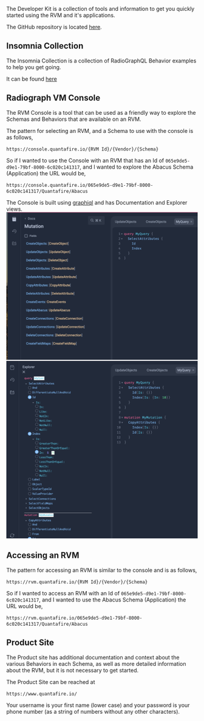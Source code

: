The Developer Kit is a collection of tools and information to get you quickly started using the RVM and it's applications.

The GitHub repository is located [here](https://github.com/QuantafireIO/DeveloperKit).

## Insomnia Collection

The Insomnia Collection is a collection of RadioGraphQL Behavior examples to help you get going.

It can be found [here](Insomnia_2024-03-07.json)

## Radiograph VM Console

The RVM Console is a tool that can be used as a friendly way to explore the Schemas and Behaviors that are available on an RVM.

The pattern for selecting an RVM, and a Schema to use with the console is as follows,

```
https://console.quantafire.io/{RVM Id}/{Vendor}/{Schema}
```

So if I wanted to use the Console with an RVM that has an Id of `065e9de5-d9e1-79bf-8000-6c020c141317`, and I wanted to explore the Abacus Schema (Application) the URL would be,

```
https://console.quantafire.io/065e9de5-d9e1-79bf-8000-6c020c141317/Quantafire/Abacus
```

The Console is built using [graphiql](https://github.com/graphql/graphiql) and has Documentation and Explorer views.
![Th RVM Console Documentation view](Images/Console1.png)
![Th RVM Console Explorer view](Images/Console2.png)

## Accessing an RVM

The pattern for accessing an RVM is similar to the console and is as follows,

```
https://rvm.quantafire.io/{RVM Id}/{Vendor}/{Schema}
```

So if I wanted to access an RVM with an Id of `065e9de5-d9e1-79bf-8000-6c020c141317`, and I wanted to use the Abacus Schema (Application) the URL would be,

```
https://rvm.quantafire.io/065e9de5-d9e1-79bf-8000-6c020c141317/Quantafire/Abacus
```

## Product Site

The Product site has additional documentation and context about the various Behaviors in each Schema, as well as more detailed information about the RVM, but it is not necessary to get started.

The Product Site can be reached at

```
https://www.quantafire.io/
```

Your username is your first name (lower case) and your password is your phone number (as a string of numbers without any other characters).

